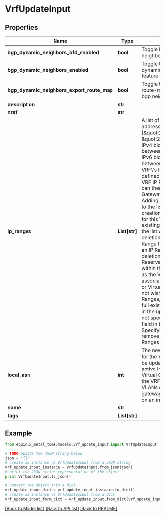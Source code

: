 # VrfUpdateInput


## Properties
Name | Type | Description | Notes
------------ | ------------- | ------------- | -------------
**bgp_dynamic_neighbors_bfd_enabled** | **bool** | Toggle BFD on dynamic bgp neighbors sessions | [optional] 
**bgp_dynamic_neighbors_enabled** | **bool** | Toggle to enable the dynamic bgp neighbors feature on the VRF | [optional] 
**bgp_dynamic_neighbors_export_route_map** | **bool** | Toggle to export the VRF route-map to the dynamic bgp neighbors | [optional] 
**description** | **str** |  | [optional] 
**href** | **str** |  | [optional] 
**ip_ranges** | **List[str]** | A list of CIDR network addresses. Like [\&quot;10.0.0.0/16\&quot;, \&quot;2001:d78::/56\&quot;]. IPv4 blocks must be between /8 and /29 in size. IPv6 blocks must be between /56 and /64. A VRF\\&#39;s IP ranges must be defined in order to create VRF IP Reservations, which can then be used for Metal Gateways or Virtual Circuits. Adding a new CIDR address to the list will result in the creation of a new IP Range for this VRF. Removal of an existing CIDR address from the list will result in the deletion of an existing IP Range for this VRF. Deleting an IP Range will result in the deletion of any VRF IP Reservations contained within the IP Range, as well as the VRF IP Reservation\\&#39;s associated Metal Gateways or Virtual Circuits. If you do not wish to add or remove IP Ranges, either include the full existing list of IP Ranges in the update request, or do not specify the &#x60;ip_ranges&#x60; field in the update request. Specifying a value of &#x60;[]&#x60; will remove all existing IP Ranges from the VRF. | [optional] 
**local_asn** | **int** | The new &#x60;local_asn&#x60; value for the VRF. This field cannot be updated when there are active Interconnection Virtual Circuits associated to the VRF, or if any of the VLANs of the VRF&#39;s metal gateway has been assigned on an instance. | [optional] 
**name** | **str** |  | [optional] 
**tags** | **List[str]** |  | [optional] 

## Example

```python
from equinix_metal_t0mk.models.vrf_update_input import VrfUpdateInput

# TODO update the JSON string below
json = "{}"
# create an instance of VrfUpdateInput from a JSON string
vrf_update_input_instance = VrfUpdateInput.from_json(json)
# print the JSON string representation of the object
print VrfUpdateInput.to_json()

# convert the object into a dict
vrf_update_input_dict = vrf_update_input_instance.to_dict()
# create an instance of VrfUpdateInput from a dict
vrf_update_input_form_dict = vrf_update_input.from_dict(vrf_update_input_dict)
```
[[Back to Model list]](../README.md#documentation-for-models) [[Back to API list]](../README.md#documentation-for-api-endpoints) [[Back to README]](../README.md)


